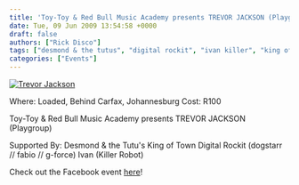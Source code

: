 ```yaml
---
title: 'Toy-Toy & Red Bull Music Academy presents TREVOR JACKSON (Playgroup) @ Loaded (JHB)'
date: Tue, 09 Jun 2009 13:54:58 +0000
draft: false
authors: ["Rick Disco"]
tags: ["desmond & the tutus", "digital rockit", "ivan killer", "king of town", "toy-toy", "trevor jackson"]
categories: ["Events"]
---
```


[![Trevor Jackson](/wp-content/uploads/2009/06/tjposter.jpg "Trevor Jackson")](/wp-content/uploads/2009/06/tjposter.jpg)

Where: Loaded, Behind Carfax, Johannesburg Cost: R100

Toy-Toy & Red Bull Music Academy presents TREVOR JACKSON (Playgroup)

Supported By: Desmond & the Tutu's King of Town Digital Rockit (dogstarr // fabio // g-force) Ivan (Killer Robot)

Check out the Facebook event [here](http://www.facebook.com/event.php?eid=87771583619 "Facebook Event")!